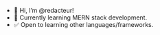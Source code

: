 - 👋 Hi, I’m @redacteur!
- 🌱 Currently learning MERN stack development. 
- ✅ Open to learning other languages/frameworks.


<!---
redacteur/redacteur is a ✨ special ✨ repository because its `README.md` (this file) appears on your GitHub profile.
You can click the Preview link to take a look at your changes.
--->

